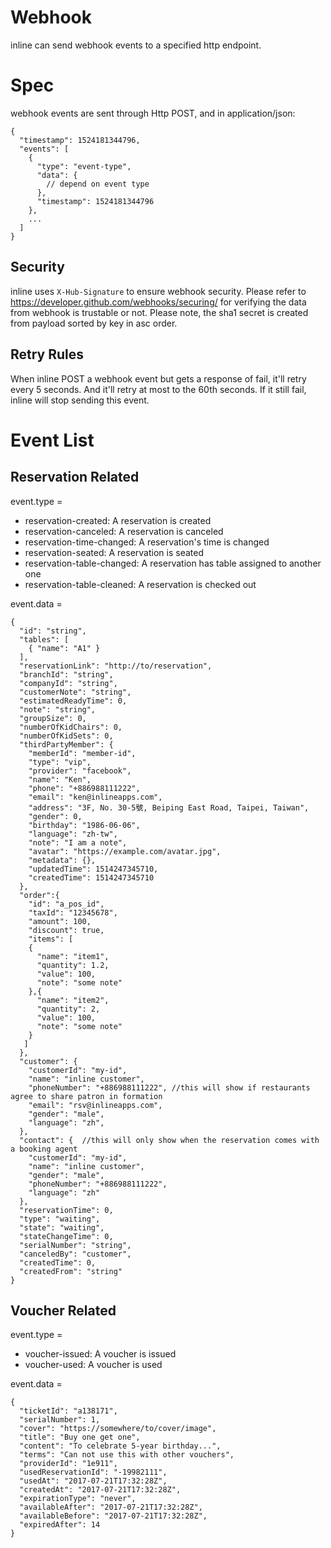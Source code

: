 # Webhook
inline can send webhook events to a specified http endpoint.

# Spec
webhook events are sent through Http POST, and in application/json:
```
{
  "timestamp": 1524181344796,
  "events": [
    {
      "type": "event-type",
      "data": {
        // depend on event type
      },
      "timestamp": 1524181344796
    },
    ...
  ]
}
```
## Security
inline uses `X-Hub-Signature` to ensure webhook security. Please refer to https://developer.github.com/webhooks/securing/ for verifying the data from webhook is trustable or not. Please note, the sha1 secret is created from payload sorted by key in asc order.

## Retry Rules
When inline POST a webhook event but gets a response of fail, it'll retry every 5 seconds. And it'll retry at most to the 60th seconds. If it still fail, inline will stop sending this event.

# Event List

## Reservation Related
event.type =
- reservation-created: A reservation is created
- reservation-canceled: A reservation is canceled
- reservation-time-changed: A reservation's time is changed
- reservation-seated: A reservation is seated
- reservation-table-changed: A reservation has table assigned to another one
- reservation-table-cleaned: A reservation is checked out

event.data =
```
{
  "id": "string",
  "tables": [
    { "name": "A1" }
  ],
  "reservationLink": "http://to/reservation",
  "branchId": "string",
  "companyId": "string",
  "customerNote": "string",
  "estimatedReadyTime": 0,
  "note": "string",
  "groupSize": 0,
  "numberOfKidChairs": 0,
  "numberOfKidSets": 0,
  "thirdPartyMember": {
    "memberId": "member-id",
    "type": "vip",
    "provider": "facebook",
    "name": "Ken",
    "phone": "+886988111222",
    "email": "ken@inlineapps.com",
    "address": "3F, No. 30-5號, Beiping East Road, Taipei, Taiwan",
    "gender": 0,
    "birthday": "1986-06-06",
    "language": "zh-tw",
    "note": "I am a note",
    "avatar": "https://example.com/avatar.jpg",
    "metadata": {},
    "updatedTime": 1514247345710,
    "createdTime": 1514247345710
  },
  "order":{
    "id": "a_pos_id",
    "taxId": "12345678",
    "amount": 100,
    "discount": true,
    "items": [
    {
      "name": "item1",
      "quantity": 1.2,
      "value": 100,
      "note": "some note"
    },{
      "name": "item2",
      "quantity": 2,
      "value": 100,
      "note": "some note"
    }
   ]
  },
  "customer": {
    "customerId": "my-id",
    "name": "inline customer",
    "phoneNumber": "+886988111222", //this will show if restaurants agree to share patron in formation
    "email": "rsv@inlineapps.com",
    "gender": "male",
    "language": "zh",
  },
  "contact": {	//this will only show when the reservation comes with a booking agent
    "customerId": "my-id",	
    "name": "inline customer",	
    "gender": "male",	
    "phoneNumber": "+886988111222",	
    "language": "zh"	
  },    
  "reservationTime": 0,
  "type": "waiting",
  "state": "waiting",
  "stateChangeTime": 0,
  "serialNumber": "string",
  "canceledBy": "customer",
  "createdTime": 0,
  "createdFrom": "string"
}
```

## Voucher Related
event.type =
- voucher-issued: A voucher is issued
- voucher-used: A voucher is used

event.data =
```
{
  "ticketId": "a138171",
  "serialNumber": 1,
  "cover": "https://somewhere/to/cover/image",
  "title": "Buy one get one",
  "content": "To celebrate 5-year birthday...",
  "terms": "Can not use this with other vouchers",
  "providerId": "1e911",
  "usedReservationId": "-19982111",
  "usedAt": "2017-07-21T17:32:28Z",
  "createdAt": "2017-07-21T17:32:28Z",
  "expirationType": "never",
  "availableAfter": "2017-07-21T17:32:28Z",
  "availableBefore": "2017-07-21T17:32:28Z",
  "expiredAfter": 14
}
```
